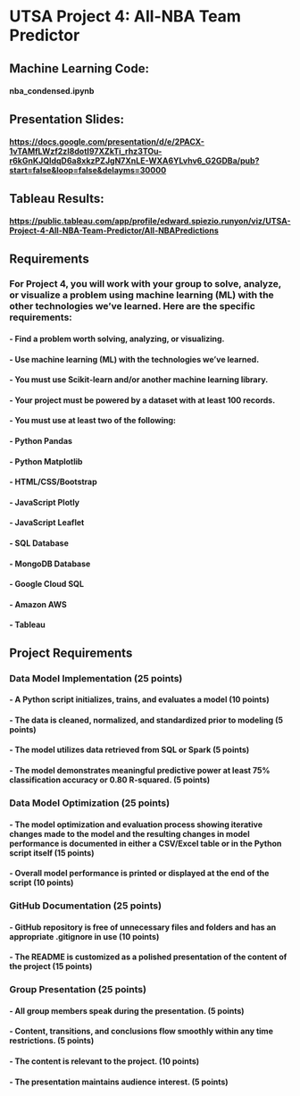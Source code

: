 # UTSA Project 4: All-NBA Team Predictor

## Machine Learning Code:
#### nba_condensed.ipynb

## Presentation Slides:
#### https://docs.google.com/presentation/d/e/2PACX-1vTAMfLWzf2zl8dotI97XZkTi_rhz3TOu-r6kGnKJQIdqD6a8xkzPZJgN7XnLE-WXA6YLvhv6_G2GDBa/pub?start=false&loop=false&delayms=30000

## Tableau Results:
#### https://public.tableau.com/app/profile/edward.spiezio.runyon/viz/UTSA-Project-4-All-NBA-Team-Predictor/All-NBAPredictions

## Requirements
### For Project 4, you will work with your group to solve, analyze, or visualize a problem using machine learning (ML) with the other technologies we’ve learned. Here are the specific requirements:

####          - Find a problem worth solving, analyzing, or visualizing.
####          - Use machine learning (ML) with the technologies we’ve learned.
####          - You must use Scikit-learn and/or another machine learning library.
####          - Your project must be powered by a dataset with at least 100 records.
####          - You must use at least two of the following:
####          - Python Pandas
####          - Python Matplotlib
####          - HTML/CSS/Bootstrap
####          - JavaScript Plotly
####          - JavaScript Leaflet
####          - SQL Database
####          - MongoDB Database
####          - Google Cloud SQL
####          - Amazon AWS
####          - Tableau

## Project Requirements
### Data Model Implementation (25 points)
####          - A Python script initializes, trains, and evaluates a model (10 points)
####          - The data is cleaned, normalized, and standardized prior to modeling (5 points)
####          - The model utilizes data retrieved from SQL or Spark (5 points)
####          - The model demonstrates meaningful predictive power at least 75% classification accuracy or 0.80 R-squared. (5 points)

### Data Model Optimization (25 points)
####          - The model optimization and evaluation process showing iterative changes made to the model and the resulting changes in model performance is documented in either a CSV/Excel table or in the Python script itself (15 points)
####          - Overall model performance is printed or displayed at the end of the script (10 points)

### GitHub Documentation (25 points)
####          - GitHub repository is free of unnecessary files and folders and has an appropriate .gitignore in use (10 points)
####          - The README is customized as a polished presentation of the content of the project (15 points)

### Group Presentation (25 points)
####          - All group members speak during the presentation. (5 points)
####          - Content, transitions, and conclusions flow smoothly within any time restrictions. (5 points)
####          - The content is relevant to the project. (10 points)
####          - The presentation maintains audience interest. (5 points)
